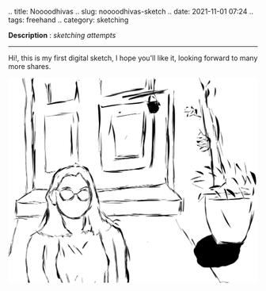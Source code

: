 .. title: Noooodhivas
.. slug: noooodhivas-sketch
.. date: 2021-11-01 07:24
.. tags: freehand
.. category: sketching

**Description** : *sketching attempts*

***

Hi!, this is my first digital sketch, I hope you'll like it, looking forward to many more shares.

![](/images/Noooodhivas.jpg)